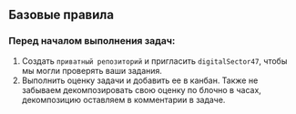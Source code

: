 ## Базовые правила

### Перед началом выполнения задач:
1. Cоздать `приватный репозиторий` и пригласить `digitalSector47`, чтобы мы могли проверять ваши задания.
2. Выполнить оценку задачи и добавить ее в канбан. Также не забываем декомпозировать свою оценку по блочно в часах, декомпозицию оставляем в комментарии в задаче.
